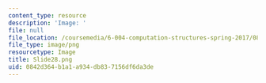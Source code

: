 ```yaml
---
content_type: resource
description: 'Image: '
file: null
file_location: /coursemedia/6-004-computation-structures-spring-2017/0842d364b1a1a934db837156df6da3de_Slide28.png
file_type: image/png
resourcetype: Image
title: Slide28.png
uid: 0842d364-b1a1-a934-db83-7156df6da3de
---
```

